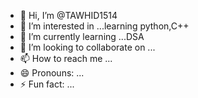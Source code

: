 - 👋 Hi, I’m @TAWHID1514
- 👀 I’m interested in ...learning python,C++
- 🌱 I’m currently learning ...DSA
- 💞️ I’m looking to collaborate on ...
- 📫 How to reach me ...
- 😄 Pronouns: ...
- ⚡ Fun fact: ...

<!---
TAWHID1514/TAWHID1514 is a ✨ special ✨ repository because its `README.md` (this file) appears on your GitHub profile.
You can click the Preview link to take a look at your changes.
--->
